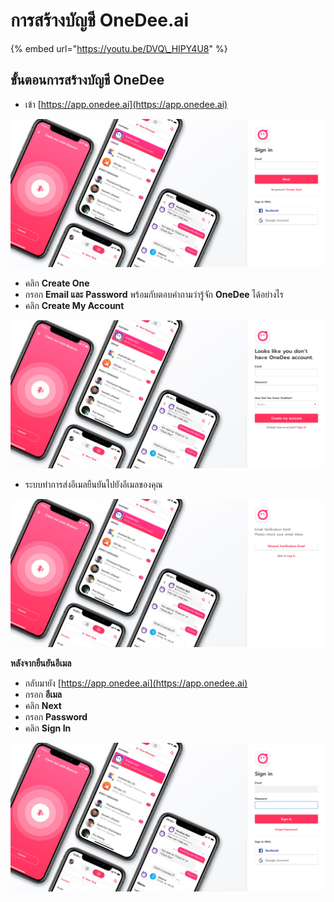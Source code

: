 # การสร้างบัญชี OneDee.ai

{% embed url="https://youtu.be/DVQ\_HIPY4U8" %}



## ขั้นตอนการสร้างบัญชี OneDee

* เข้า [https://app.onedee.ai](https://app.onedee.ai)  

![](../.gitbook/assets/home.png)

* คลิก **Create One**
* กรอก **Email และ** **Password** พร้อมกับตอบคำถามว่ารู้จัก **OneDee** ได้อย่างไร
* คลิก **Create My Account**

![](../.gitbook/assets/untitled.png)

* ระบบทำการส่งอีเมลยืนยันไปยังอีเมลของคุณ

![](../.gitbook/assets/verify-email.png)

**หลังจากยืนยันอีเมล**

* กลับมายัง [https://app.onedee.ai](https://app.onedee.ai)  
* กรอก **อีเมล** 
* คลิก **Next** 
* กรอก **Password**
* คลิก **Sign In**

![](../.gitbook/assets/sign-in.png)



